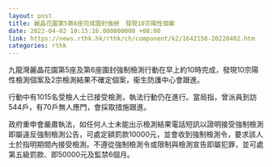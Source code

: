 ```yaml
---
layout: post
title: 麗晶花園第5第6座完成圍封強檢　發現10宗陽性個案
date: 2022-04-02 10:15:16.000000000 +08:00
link: https://news.rthk.hk/rthk/ch/component/k2/1642158-20220402.htm
categories: rthk
---
```


九龍灣麗晶花園第5座及第6座圍封強制檢測行動在早上約10時完成，發現10宗陽性檢測個案及2宗檢測結果不確定個案，衞生防護中心會跟進。

行動中有1015名受檢人士已接受檢測，執法行動仍在進行。當局指，曾派員到訪544戶，有70戶無人應門，會採取措施跟進。

政府重申會嚴肅執法，如任何人士未能出示檢測結果電話短訊以證明接受強制檢測即屬違反強制檢測公告，可處定額罰款10000元，並會收到強制檢測令，要求該人士於指明期間內接受檢測。不遵從強制檢測令或限制與檢測宣告即屬犯罪，並可處第五級罰款、即50000元及監禁6個月。

